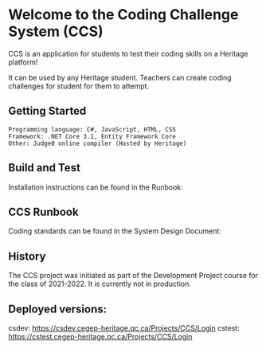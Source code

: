 # Welcome to the Coding Challenge System (CCS)
CCS is an application for students to test their coding skills on a Heritage platform!

It can be used by any Heritage student. Teachers can create coding challenges for student for them to attempt.
## Getting Started

    Programming language: C#, JavaScript, HTML, CSS
    Framework: .NET Core 3.1, Entity Framework Core
    Other: Judge0 online compiler (Hosted by Heritage)

## Build and Test
Installation instructions can be found in the Runbook:

## CCS Runbook
Coding standards can be found in the System Design Document:

## History
The CCS project was initiated as part of the Development Project course for the class of 2021-2022. It is currently not in production.

## Deployed versions:
csdev: https://csdev.cegep-heritage.qc.ca/Projects/CCS/Login
cstest: https://cstest.cegep-heritage.qc.ca/Projects/CCS/Login
